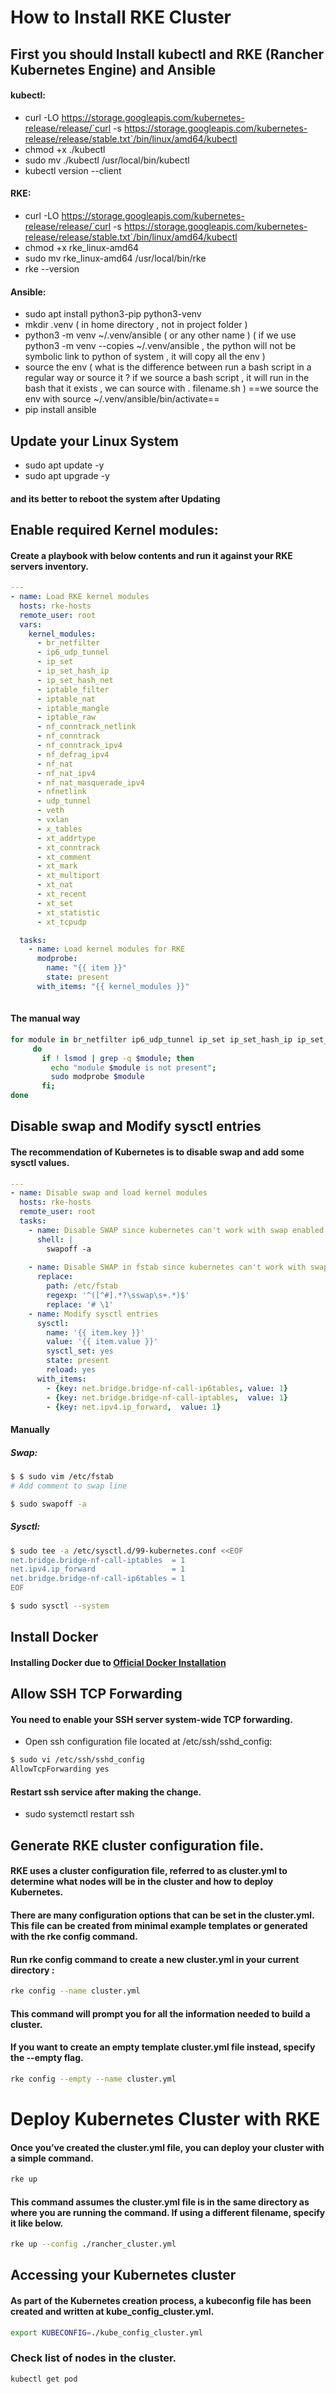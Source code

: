 # How to Install RKE Cluster

## First you should Install kubectl and RKE (Rancher Kubernetes Engine) and Ansible

#### kubectl:
- curl -LO https://storage.googleapis.com/kubernetes-release/release/`curl -s https://storage.googleapis.com/kubernetes-release/release/stable.txt`/bin/linux/amd64/kubectl
- chmod +x ./kubectl
- sudo mv ./kubectl /usr/local/bin/kubectl
- kubectl version --client

#### RKE:
- curl -LO https://storage.googleapis.com/kubernetes-release/release/`curl -s https://storage.googleapis.com/kubernetes-release/release/stable.txt`/bin/linux/amd64/kubectl
- chmod +x rke_linux-amd64
- sudo mv rke_linux-amd64 /usr/local/bin/rke
- rke --version

#### Ansible:
- sudo apt install python3-pip python3-venv
- mkdir .venv   ( in home directory , not in project folder )
- python3 -m venv ~/.venv/ansible ( or any other name )   ( if we use python3 -m venv --copies ~/.venv/ansible , the python will not be symbolic link to python of system , it will copy all the env )
- source the env ( what is the difference between run a bash script in a regular way or source it ? if we source a bash script , it will run in the bash that it exists , we can source with . filename.sh ) ==we source the env with source ~/.venv/ansible/bin/activate==
- pip install ansible

## Update your Linux System
- sudo apt update -y
- sudo apt upgrade -y

#### and its better to reboot the system after Updating

## Enable required Kernel modules:
#### Create a playbook with below contents and run it against your RKE servers inventory.



```YAML
---
- name: Load RKE kernel modules
  hosts: rke-hosts
  remote_user: root
  vars:
    kernel_modules:
      - br_netfilter
      - ip6_udp_tunnel
      - ip_set
      - ip_set_hash_ip
      - ip_set_hash_net
      - iptable_filter
      - iptable_nat
      - iptable_mangle
      - iptable_raw
      - nf_conntrack_netlink
      - nf_conntrack
      - nf_conntrack_ipv4
      - nf_defrag_ipv4
      - nf_nat
      - nf_nat_ipv4
      - nf_nat_masquerade_ipv4
      - nfnetlink
      - udp_tunnel
      - veth
      - vxlan
      - x_tables
      - xt_addrtype
      - xt_conntrack
      - xt_comment
      - xt_mark
      - xt_multiport
      - xt_nat
      - xt_recent
      - xt_set
      - xt_statistic
      - xt_tcpudp

  tasks:
    - name: Load kernel modules for RKE
      modprobe:
        name: "{{ item }}"
        state: present
      with_items: "{{ kernel_modules }}"
 
```
#### The manual way
````bash
for module in br_netfilter ip6_udp_tunnel ip_set ip_set_hash_ip ip_set_hash_net iptable_filter iptable_nat iptable_mangle iptable_raw nf_conntrack_netlink nf_conntrack nf_conntrack_ipv4   nf_defrag_ipv4 nf_nat nf_nat_ipv4 nf_nat_masquerade_ipv4 nfnetlink udp_tunnel veth vxlan x_tables xt_addrtype xt_conntrack xt_comment xt_mark xt_multiport xt_nat xt_recent xt_set  xt_statistic xt_tcpudp;
     do
       if ! lsmod | grep -q $module; then
         echo "module $module is not present";
         sudo modprobe $module
       fi;
done
````

## Disable swap and Modify sysctl entries
#### The recommendation of Kubernetes is to disable swap and add some sysctl values.

```YAML
---
- name: Disable swap and load kernel modules
  hosts: rke-hosts
  remote_user: root
  tasks:
    - name: Disable SWAP since kubernetes can't work with swap enabled (1/2)
      shell: |
        swapoff -a
     
    - name: Disable SWAP in fstab since kubernetes can't work with swap enabled (2/2)
      replace:
        path: /etc/fstab
        regexp: '^([^#].*?\sswap\s+.*)$'
        replace: '# \1'
    - name: Modify sysctl entries
      sysctl:
        name: '{{ item.key }}'
        value: '{{ item.value }}'
        sysctl_set: yes
        state: present
        reload: yes
      with_items:
        - {key: net.bridge.bridge-nf-call-ip6tables, value: 1}
        - {key: net.bridge.bridge-nf-call-iptables,  value: 1}
        - {key: net.ipv4.ip_forward,  value: 1}
```

#### Manually
##### Swap:
````bash
$ $ sudo vim /etc/fstab
# Add comment to swap line

$ sudo swapoff -a
````
##### Sysctl:
````bash
$ sudo tee -a /etc/sysctl.d/99-kubernetes.conf <<EOF
net.bridge.bridge-nf-call-iptables  = 1
net.ipv4.ip_forward                 = 1
net.bridge.bridge-nf-call-ip6tables = 1
EOF

$ sudo sysctl --system
````


## Install Docker
#### Installing Docker due to [Official Docker Installation](https://docs.docker.com/engine/install/ubuntu/)

## Allow SSH TCP Forwarding
#### You need to enable your SSH server system-wide TCP forwarding.
- Open ssh configuration file located at /etc/ssh/sshd_config:
```bash
$ sudo vi /etc/ssh/sshd_config
AllowTcpForwarding yes
```
#### Restart ssh service after making the change.
- sudo systemctl restart ssh

## Generate RKE cluster configuration file.

#### RKE uses a cluster configuration file, referred to as cluster.yml to determine what nodes will be in the cluster and how to deploy Kubernetes.
#### There are many configuration options that can be set in the cluster.yml. This file can be created from  minimal example  templates or generated with the rke config command.

#### Run rke config command to create a new cluster.yml in your current directory :
```bash
rke config --name cluster.yml
```
#### This command will prompt you for all the information needed to build a cluster.

#### If you want to create an empty template cluster.yml file instead, specify the --empty flag.
```bash
rke config --empty --name cluster.yml
```

# Deploy Kubernetes Cluster with RKE
#### Once you’ve created the cluster.yml file, you can deploy your cluster with a simple command.
```bash
rke up
```
#### This command assumes the cluster.yml file is in the same directory as where you are running the command. If using a different filename, specify it like below.
```bash
rke up --config ./rancher_cluster.yml
```
## Accessing your Kubernetes cluster
#### As part of the Kubernetes creation process, a kubeconfig file has been created and written at kube_config_cluster.yml.
```bash
export KUBECONFIG=./kube_config_cluster.yml
```

### Check list of nodes in the cluster.
```bash
kubectl get pod
```